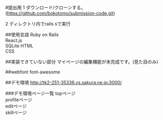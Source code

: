 #提出用
1 ダウンロード/クローンする。(https://github.com/bokotomo/submission-code.git)

2 ディレクトリ内でrails sで実行

##使用言語
Ruby on Rails  
React.js  
SQLite 
HTML  
CSS

##実装できていない部分
マイページの編集機能が未完成です。(見た目のみ)

##webfont
font-awesome

##デモ環境
http://tk2-251-35336.vs.sakura.ne.jp:3000/

###デモ環境ページ一覧
topページ  
profileページ  
editページ  
skillページ